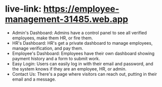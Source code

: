 # live-link: https://employee-management-31485.web.app

* Admin's Dashboard: Admins have a control panel to see all verified employees, make them HR, or fire them.
* HR's Dashboard: HR's get a private dashboard to manage employees, manage verification, and pay them.
* Employee's Dashboard: Employees have their own dashboard showing payment history and a form to submit work.
* Easy Login: Users can easily log in with their email and password, and the system knows if they are an employee, HR, or admin.
* Contact Us: There's a page where visitors can reach out, putting in their email and a message.